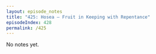 ```yaml
---
layout: episode_notes
title: "425: Hosea — Fruit in Keeping with Repentance"
episodeIndex: 428
permalink: /425
---
```

No notes yet.
